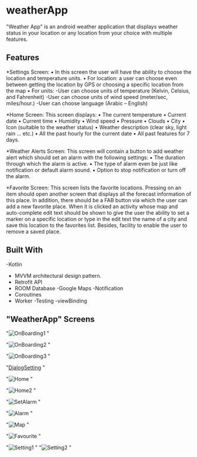 # weatherApp
"Weather App" is an android weather application that displays weather status in your location or any location from your choice with multiple features.

## Features
*Settings Screen:
▪ In this screen the user will have the ability to choose the location and temperature units.
• For location: a user can choose even between getting the location by GPS or choosing a specific location from the map
• For units:
-User can choose units of temperature (Kelvin, Celsius, and Fahrenheit)
-User can choose units of wind speed (meter/sec, miles/hour.)
-User can choose language (Arabic – English)
 
*Home Screen:
This screen displays:
• The current temperature
• Current date
• Current time
• Humidity
• Wind speed
• Pressure
• Clouds
• City
• Icon (suitable to the weather status)
• Weather description (clear sky, light rain ... etc.)
• All the past hourly for the current date
• All past features for 7 days.


*Weather Alerts Screen:
This screen will contain a button to add weather alert which should set an alarm
with the following settings:
▪ The duration through which the alarm is active.
▪ The type of alarm even be just like notification or default alarm sound.
▪ Option to stop notification or turn off the alarm.

*Favorite Screen:
This screen lists the favorite locations. Pressing on an item should open another
screen that displays all the forecast information of this place.
In addition, there should be a FAB button via which the user can add a new
favorite place. When it is clicked an activity whose map and auto-complete edit
text should be shown to give the user the ability to set a marker on a specific
location or type in the edit text the name of a city and save this location to the
favorites list.
Besides, facility to enable the user to remove a saved place.

## Built With
-Kotlin
- MVVM architectural design pattern.
- Retrofit API
- ROOM Database
-Google Maps
-Notification
- Coroutines
- Worker
-Testing 
-viewBinding


## "WeatherApp" Screens

"![OnBoarding1](https://user-images.githubusercontent.com/88452118/225597792-22036e80-27be-4532-9417-97c29cfc2f1b.PNG)
" 

"![OnBoarding2](https://user-images.githubusercontent.com/88452118/225597991-7c0504b1-74fc-4fed-bc66-f3d940cc6c0e.PNG)
"

"![OnBoarding3](https://user-images.githubusercontent.com/88452118/225422398-2535ca5c-bc52-4866-a204-1ab6d1d32fb2.PNG)
 "

"[DialogSetting](https://user-images.githubusercontent.com/88452118/225598272-51f147b5-0575-4de8-ab08-17750e75fa19.PNG)
" 

"![Home](https://user-images.githubusercontent.com/88452118/225598109-28b30dc9-2ec0-45da-bb1e-7b649b7e37ae.PNG)
"

"![Home2](https://user-images.githubusercontent.com/88452118/225598378-a361183f-d240-43b0-ac5f-a2d7f1f6aea2.PNG)
"

"![SetAlarm](https://user-images.githubusercontent.com/88452118/225598478-2dbf399b-57e4-4b95-959f-84b982cd9368.PNG)
"

"![Alarm](https://user-images.githubusercontent.com/88452118/225598602-e7f28758-9fa3-43f8-96c7-d842237aa316.PNG)
"


"![Map](https://user-images.githubusercontent.com/88452118/225598792-b3f92f94-e8e9-495b-a9a2-1a2fe9be9eb3.PNG)
" 

"![Favourite](https://user-images.githubusercontent.com/88452118/225598895-6bfc0b1b-e47e-4c29-8b3a-bbe76ccb9f67.PNG)
" 

"![Setting1](https://user-images.githubusercontent.com/88452118/225599021-1390f243-c4bf-4e40-a042-0ce0b6321ef4.PNG)
" 
"![Setting2](https://user-images.githubusercontent.com/88452118/225599115-7f880fdf-8926-41a3-9cb4-207d03eafb28.PNG)
" 




